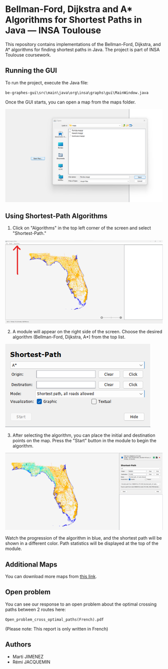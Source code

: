 # Bellman-Ford, Dijkstra and A* Algorithms for Shortest Paths in Java — INSA Toulouse

This repository contains implementations of the Bellman-Ford, Dijkstra, and A* algorithms for finding shortest paths in Java. The project is part of INSA Toulouse coursework.

## Running the GUI

To run the project, execute the Java file:

`be-graphes-gui\src\main\java\org\insa\graphs\gui\MainWindow.java`

Once the GUI starts, you can open a map from the maps folder.

![Open a map](imgs/open_map.png)

## Using Shortest-Path Algorithms

1. Click on "Algorithms" in the top left corner of the screen and select "Shortest-Path."

![Select algorithm](imgs/select_algorithm.png)

2. A module will appear on the right side of the screen. Choose the desired algorithm (Bellman-Ford, Dijkstra, A*) from the top list.

![Select algorithm module](imgs/module.png)

3. After selecting the algorithm, you can place the initial and destination points on the map. Press the "Start" button in the module to begin the algorithm.

![Example](imgs/example.png)

Watch the progression of the algorithm in blue, and the shortest path will be shown in a different color. Path statistics will be displayed at the top of the module.

## Additional Maps

You can download more maps from [this link](https://data.typename.fr/insa).

## Open problem

You can see our response to an open problem about the optimal crossing paths between 2 routes here:

`Open_problem_cross_optimal_paths(French).pdf`

(Please note: This report is only written in French)

## Authors

- Marti JIMENEZ
- Rémi JACQUEMIN


